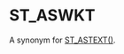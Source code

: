 # ST_ASWKT

A synonym for [ST_ASTEXT()](/sql-statements-structure/geographic-geometric-features/wkt/st_astext).